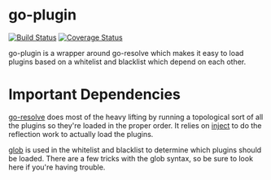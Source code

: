 # go-plugin

[![Build Status](https://travis-ci.org/belak/go-plugin.svg?branch=master)](https://travis-ci.org/belak/go-plugin)
[![Coverage Status](https://coveralls.io/repos/github/belak/go-plugin/badge.svg?branch=master)](https://coveralls.io/github/belak/go-plugin?branch=master)

go-plugin is a wrapper around go-resolve which makes it easy to load plugins
based on a whitelist and blacklist which depend on each other.

# Important Dependencies

[go-resolve](https://github.com/belak/go-resolve) does most of the heavy lifting
by running a topological sort of all the plugins so they're loaded in the proper
order. It relies on [inject](https://github.com/codegangsta/inject) to do the
reflection work to actually load the plugins.

[glob](github.com/gobwas/glob) is used in the whitelist and blacklist to
determine which plugins should be loaded. There are a few tricks with the glob
syntax, so be sure to look here if you're having trouble.
